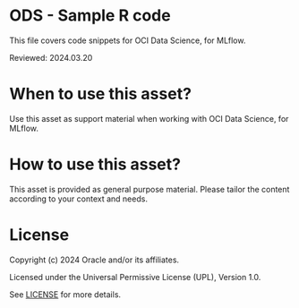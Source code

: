 # ODS - Sample R code
 
This file covers code snippets for OCI Data Science, for MLflow.

Reviewed: 2024.03.20
 

# When to use this asset?

Use this asset as support material when working with OCI Data Science, for MLflow.


# How to use this asset?

This asset is provided as general purpose material. Please tailor the content according to your context and needs.


# License
 
Copyright (c) 2024 Oracle and/or its affiliates.
 
Licensed under the Universal Permissive License (UPL), Version 1.0.
 
See [LICENSE](https://github.com/oracle-devrel/technology-engineering/blob/main/LICENSE) for more details.
